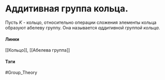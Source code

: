# Аддитивная группа кольца.
Пусть $K$ - кольцо, относительно операции сложения элементы кольца образуют абелеву группу. Она называется *аддитивной группой кольца*.

#### Линки 
[[Кольцо]], 
[[Абелева группа]]
#### Тэги 
 #Group_Theory